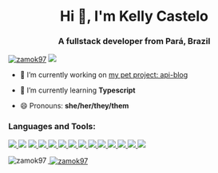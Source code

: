 <h1 align="center">Hi 👋, I'm Kelly Castelo</h1>
<h3 align="center">A fullstack developer from Pará, Brazil</h3>

<p align="left"> <a href="https://twitter.com/zamok97" target="blank"><img src="https://img.shields.io/twitter/follow/zamok97?logo=twitter&style=for-the-badge" alt="zamok97" /></a> <a href="mailto:kellyplcastelo@gmail.com" target="blank"><img src="https://img.shields.io/badge/Gmail-D14836?style=for-the-badge&logo=gmail&logoColor=white"/></a></p>

- 🔭 I’m currently working on [my pet project: api-blog](https://github.com/zamok97/blog-api)

- 🌱 I’m currently learning **Typescript**

- 😄 Pronouns: **she/her/they/them**


<h3 align="left">Languages and Tools:</h3>
<p align="left"><a href="" target="blank"><img src="https://img.shields.io/badge/Windows-0078D6?style=for-the-badge&logo=windows&logoColor=white"/> </a><img src="https://img.shields.io/badge/Ubuntu-E95420?style=for-the-badge&logo=ubuntu&logoColor=white"/></a> <a href="" target="blank"><img src="https://img.shields.io/badge/JavaScript-323330?style=for-the-badge&logo=javascript&logoColor=F7DF1E"/> <a href="" target="blank"><img src="https://img.shields.io/badge/Node.js-43853D?style=for-the-badge&logo=node.js&logoColor=white"/> <a href="" target="blank"><img src="https://img.shields.io/badge/TypeScript-007ACC?style=for-the-badge&logo=typescript&logoColor=white"/> <a href="" target="blank"><img src="https://img.shields.io/badge/Express.js-404D59?style=for-the-badge"/> <a href="" target="blank"><img src="https://img.shields.io/badge/nestjs-%23E0234E.svg?style=for-the-badge&logo=nestjs&logoColor=white"/> <a href="" target="blank"><img src="https://img.shields.io/badge/PostgreSQL-316192?style=for-the-badge&logo=postgresql&logoColor=white"/> <a href="" target="blank"><img src="https://img.shields.io/badge/MongoDB-4EA94B?style=for-the-badge&logo=mongodb&logoColor=white"/> <a href="" target="blank"><img src="https://img.shields.io/badge/docker-%230db7ed.svg?style=for-the-badge&logo=docker&logoColor=white"/> <a href="" target="blank"><img src="https://img.shields.io/badge/Insomnia-black?style=for-the-badge&logo=insomnia&logoColor=5849BE"/> <a href="" target="blank"><img src="https://img.shields.io/badge/-jest-%23C21325?style=for-the-badge&logo=jest&logoColor=white"/> <a href="" target="blank"><img src="https://img.shields.io/badge/-Swagger-%23Clojure?style=for-the-badge&logo=swagger&logoColor=white"/> <a href="" target="blank"><img src="https://img.shields.io/badge/ESLint-4B3263?style=for-the-badge&logo=eslint&logoColor=white"/></p>

<p><img align="left" src="https://github-readme-stats.vercel.app/api/top-langs?username=zamok97&show_icons=true&theme=dark&locale=en&layout=compact" alt="zamok97" /></p>

<p>&nbsp;<img align="center" src="https://github-readme-stats.vercel.app/api?username=zamok97&show_icons=true&theme=dark&locale=en" alt="zamok97" /></p>



